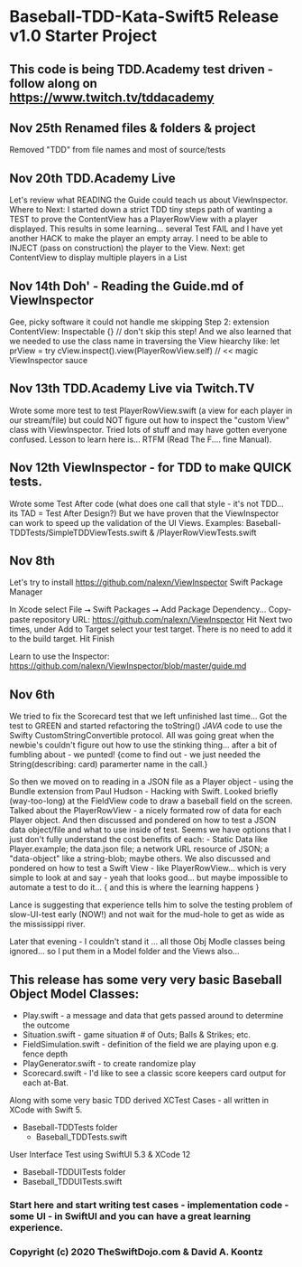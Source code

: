 #  Baseball-TDD-Kata-Swift5 Release v1.0 Starter Project

## This code is being TDD.Academy test driven - follow along on https://www.twitch.tv/tddacademy


## Nov 25th Renamed files & folders & project
Removed "TDD" from file names and most of source/tests 

## Nov 20th TDD.Academy Live
Let's review what READING the Guide could teach us about ViewInspector.
Where to Next:  I started down a strict TDD tiny steps path of wanting a TEST to prove the ContentView has a
PlayerRowView with a player displayed.  This results in some learning... several Test FAIL and I have 
yet another HACK to make the player an empty array.  I need to be able to INJECT (pass on construction)
the player to the View.
Next: get ContentView to display multiple players in a List

## Nov 14th Doh'  - Reading the Guide.md of ViewInspector
Gee,  picky software <scarsim> it could not handle me skipping Step 2:
   extension ContentView: Inspectable {}    // don't skip this step!
And we also learned that we needed to use the class name in traversing the View hiearchy like:
   let prView = try cView.inspect().view(PlayerRowView.self)     // << magic ViewInspector sauce

## Nov 13th TDD.Academy Live via Twitch.TV
Wrote some more test to test PlayerRowView.swift (a view for each player in our stream/file) but
could NOT figure out how to inspect the "custom View" class with ViewInspector.  Tried lots of stuff and may have gotten everyone confused.  Lesson to learn here is... RTFM (Read The F.... fine Manual).

## Nov 12th ViewInspector - for TDD to make QUICK tests.
Wrote some Test After code (what does one call that style - it's not TDD... its TAD = Test After Design?)
But we have proven that the ViewInspector can work to speed up the validation of the UI Views.
Examples:  Baseball-TDDTests/SimpleTDDViewTests.swift & /PlayerRowViewTests.swift

## Nov 8th
Let's try to install https://github.com/nalexn/ViewInspector 
Swift Package Manager

In Xcode select File ⭢ Swift Packages ⭢ Add Package Dependency...
Copy-paste repository URL: https://github.com/nalexn/ViewInspector
Hit Next two times, under Add to Target select your test target. There is no need to add it to the build target.
Hit Finish

Learn to use the Inspector:  https://github.com/nalexn/ViewInspector/blob/master/guide.md


## Nov 6th 
We tried to fix the Scorecard test that we left unfinished last time... Got the test to GREEN and started refactoring the toString() *JAVA* code to use the Swifty CustomStringConvertible protocol.  All was going great when the newbie's couldn't figure out how to use the stinking thing... after a bit of fumbling about - we punted!   {come to find out - we just needed the String(describing: card) paramerter name in the call.}

So then we moved on to reading in a JSON file as a Player object - using the Bundle extension from Paul Hudson - Hacking with Swift.
Looked briefly (way-too-long) at the FieldView code to draw a baseball field on the screen.
Talked about the PlayerRowView - a nicely formated row of data for each Player object.
And then discussed and pondered on how to test a JSON data object/file and what to use inside of test.  Seems we have options that I just don't fully understand the cost benefits of each:  - Static Data like Player.example; the data.json file;  a network URL resource of JSON; a "data-object" like a string-blob; maybe others.
We also discussed and pondered on how to test a Swift View - like PlayerRowView... which is very simple to look at and say - yeah that looks good... but maybe impossible to automate a test to do it...
{ and this is where the learning happens }

Lance is suggesting that experience tells him to solve the testing problem of slow-UI-test early (NOW!) and not wait for the mud-hole to get as wide as the mississippi river.

Later that evening - I couldn't stand it ... all those Obj Modle classes being ignored... so I put them in a Model folder and the Views also...

## This release has some very very basic Baseball Object Model Classes:

- Play.swift - a message and data that gets passed around to determine the outcome
- Situation.swift - game situation # of Outs;  Balls & Strikes; etc.
- FieldSimulation.swift - definition of the field we are playing upon e.g. fence depth
- PlayGenerator.swift - to create randomize play
- Scorecard.swift - I'd like to see a classic score keepers card output for each at-Bat.

Along with some very basic TDD derived XCTest Cases - all written in XCode with Swift 5.

- Baseball-TDDTests folder
  - Baseball_TDDTests.swift
  
User Interface Test using SwiftUI 5.3 & XCode 12 
- Baseball-TDDUITests folder
 - Baseball_TDDUITests.swift

### Start here and start writing test cases - implementation code - some UI - in SwiftUI and you can have a great learning experience.

### Copyright (c) 2020 TheSwiftDojo.com  & David A. Koontz

